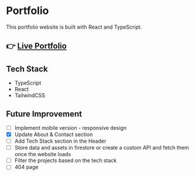 # Portfolio

This portfolio website is built with React and TypeScript.

## 👉 [Live Portfolio](https://jungah.netlify.app/)

## Tech Stack

- TypeScript
- React
- TailwindCSS

## Future Improvement

- [ ] Implement mobile version - responsive design
- [x] Update About & Contact section
- [ ] Add Tech Stack section in the Header
- [ ] Store data and assets in firestore or create a custom API and fetch them once the website loads
- [ ] Filter the projects based on the tech stack
- [ ] 404 page
